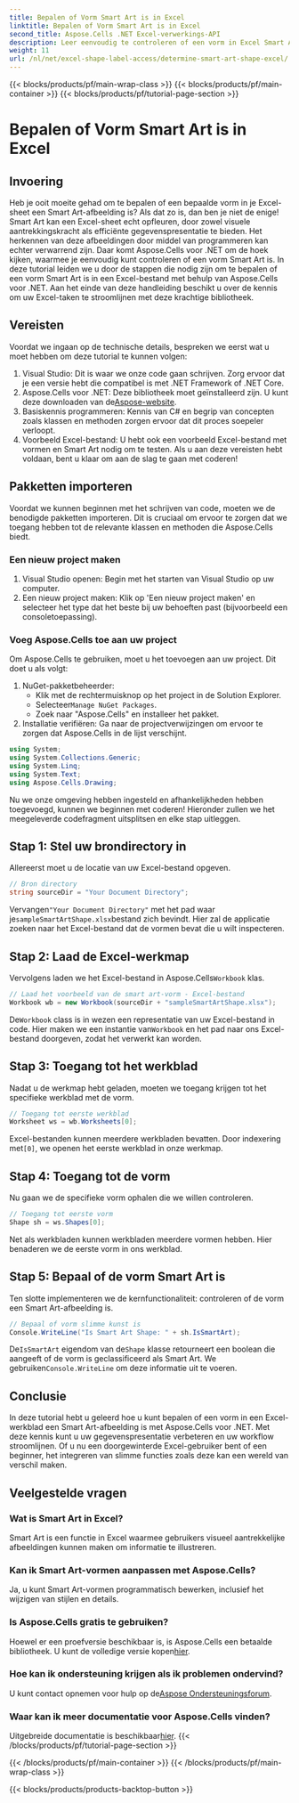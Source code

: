 ```yaml
---
title: Bepalen of Vorm Smart Art is in Excel
linktitle: Bepalen of Vorm Smart Art is in Excel
second_title: Aspose.Cells .NET Excel-verwerkings-API
description: Leer eenvoudig te controleren of een vorm in Excel Smart Art is met Aspose.Cells voor .NET met deze stapsgewijze handleiding. Perfect voor het automatiseren van Excel-taken.
weight: 11
url: /nl/net/excel-shape-label-access/determine-smart-art-shape-excel/
---
```


{{< blocks/products/pf/main-wrap-class >}}
{{< blocks/products/pf/main-container >}}
{{< blocks/products/pf/tutorial-page-section >}}

# Bepalen of Vorm Smart Art is in Excel

## Invoering
Heb je ooit moeite gehad om te bepalen of een bepaalde vorm in je Excel-sheet een Smart Art-afbeelding is? Als dat zo is, dan ben je niet de enige! Smart Art kan een Excel-sheet echt opfleuren, door zowel visuele aantrekkingskracht als efficiënte gegevenspresentatie te bieden. Het herkennen van deze afbeeldingen door middel van programmeren kan echter verwarrend zijn. Daar komt Aspose.Cells voor .NET om de hoek kijken, waarmee je eenvoudig kunt controleren of een vorm Smart Art is. 
In deze tutorial leiden we u door de stappen die nodig zijn om te bepalen of een vorm Smart Art is in een Excel-bestand met behulp van Aspose.Cells voor .NET. Aan het einde van deze handleiding beschikt u over de kennis om uw Excel-taken te stroomlijnen met deze krachtige bibliotheek.
## Vereisten
Voordat we ingaan op de technische details, bespreken we eerst wat u moet hebben om deze tutorial te kunnen volgen:
1. Visual Studio: Dit is waar we onze code gaan schrijven. Zorg ervoor dat je een versie hebt die compatibel is met .NET Framework of .NET Core.
2.  Aspose.Cells voor .NET: Deze bibliotheek moet geïnstalleerd zijn. U kunt deze downloaden van de[Aspose-website](https://releases.aspose.com/cells/net/).
3. Basiskennis programmeren: Kennis van C# en begrip van concepten zoals klassen en methoden zorgen ervoor dat dit proces soepeler verloopt.
4. Voorbeeld Excel-bestand: U hebt ook een voorbeeld Excel-bestand met vormen en Smart Art nodig om te testen.
Als u aan deze vereisten hebt voldaan, bent u klaar om aan de slag te gaan met coderen!
## Pakketten importeren
Voordat we kunnen beginnen met het schrijven van code, moeten we de benodigde pakketten importeren. Dit is cruciaal om ervoor te zorgen dat we toegang hebben tot de relevante klassen en methoden die Aspose.Cells biedt.
### Een nieuw project maken
1. Visual Studio openen:
   Begin met het starten van Visual Studio op uw computer.
2. Een nieuw project maken:
   Klik op 'Een nieuw project maken' en selecteer het type dat het beste bij uw behoeften past (bijvoorbeeld een consoletoepassing).
### Voeg Aspose.Cells toe aan uw project
Om Aspose.Cells te gebruiken, moet u het toevoegen aan uw project. Dit doet u als volgt:
1. NuGet-pakketbeheerder:
   - Klik met de rechtermuisknop op het project in de Solution Explorer.
   -  Selecteer`Manage NuGet Packages`.
   - Zoek naar "Aspose.Cells" en installeer het pakket.
2. Installatie verifiëren:
   Ga naar de projectverwijzingen om ervoor te zorgen dat Aspose.Cells in de lijst verschijnt. 
```csharp
using System;
using System.Collections.Generic;
using System.Linq;
using System.Text;
using Aspose.Cells.Drawing;
```
Nu we onze omgeving hebben ingesteld en afhankelijkheden hebben toegevoegd, kunnen we beginnen met coderen! Hieronder zullen we het meegeleverde codefragment uitsplitsen en elke stap uitleggen.
## Stap 1: Stel uw brondirectory in
Allereerst moet u de locatie van uw Excel-bestand opgeven.
```csharp
// Bron directory
string sourceDir = "Your Document Directory";
```
 Vervangen`"Your Document Directory"` met het pad waar je`sampleSmartArtShape.xlsx`bestand zich bevindt. Hier zal de applicatie zoeken naar het Excel-bestand dat de vormen bevat die u wilt inspecteren.
## Stap 2: Laad de Excel-werkmap
 Vervolgens laden we het Excel-bestand in Aspose.Cells`Workbook` klas.
```csharp
// Laad het voorbeeld van de smart art-vorm - Excel-bestand
Workbook wb = new Workbook(sourceDir + "sampleSmartArtShape.xlsx");
```
 De`Workbook` class is in wezen een representatie van uw Excel-bestand in code. Hier maken we een instantie van`Workbook` en het pad naar ons Excel-bestand doorgeven, zodat het verwerkt kan worden.
## Stap 3: Toegang tot het werkblad
Nadat u de werkmap hebt geladen, moeten we toegang krijgen tot het specifieke werkblad met de vorm.
```csharp
// Toegang tot eerste werkblad
Worksheet ws = wb.Worksheets[0];
```
 Excel-bestanden kunnen meerdere werkbladen bevatten. Door indexering met`[0]`, we openen het eerste werkblad in onze werkmap. 
## Stap 4: Toegang tot de vorm
Nu gaan we de specifieke vorm ophalen die we willen controleren.
```csharp
// Toegang tot eerste vorm
Shape sh = ws.Shapes[0];
```
Net als werkbladen kunnen werkbladen meerdere vormen hebben. Hier benaderen we de eerste vorm in ons werkblad. 
## Stap 5: Bepaal of de vorm Smart Art is
Ten slotte implementeren we de kernfunctionaliteit: controleren of de vorm een Smart Art-afbeelding is.
```csharp
// Bepaal of vorm slimme kunst is
Console.WriteLine("Is Smart Art Shape: " + sh.IsSmartArt);
```
 De`IsSmartArt` eigendom van de`Shape` klasse retourneert een boolean die aangeeft of de vorm is geclassificeerd als Smart Art. We gebruiken`Console.WriteLine` om deze informatie uit te voeren. 
## Conclusie
In deze tutorial hebt u geleerd hoe u kunt bepalen of een vorm in een Excel-werkblad een Smart Art-afbeelding is met Aspose.Cells voor .NET. Met deze kennis kunt u uw gegevenspresentatie verbeteren en uw workflow stroomlijnen. Of u nu een doorgewinterde Excel-gebruiker bent of een beginner, het integreren van slimme functies zoals deze kan een wereld van verschil maken. 
## Veelgestelde vragen
### Wat is Smart Art in Excel?
Smart Art is een functie in Excel waarmee gebruikers visueel aantrekkelijke afbeeldingen kunnen maken om informatie te illustreren.
### Kan ik Smart Art-vormen aanpassen met Aspose.Cells?
Ja, u kunt Smart Art-vormen programmatisch bewerken, inclusief het wijzigen van stijlen en details.
### Is Aspose.Cells gratis te gebruiken?
Hoewel er een proefversie beschikbaar is, is Aspose.Cells een betaalde bibliotheek. U kunt de volledige versie kopen[hier](https://purchase.aspose.com/buy).
### Hoe kan ik ondersteuning krijgen als ik problemen ondervind?
 U kunt contact opnemen voor hulp op de[Aspose Ondersteuningsforum](https://forum.aspose.com/c/cells/9).
### Waar kan ik meer documentatie voor Aspose.Cells vinden?
 Uitgebreide documentatie is beschikbaar[hier](https://reference.aspose.com/cells/net/).
{{< /blocks/products/pf/tutorial-page-section >}}

{{< /blocks/products/pf/main-container >}}
{{< /blocks/products/pf/main-wrap-class >}}

{{< blocks/products/products-backtop-button >}}
